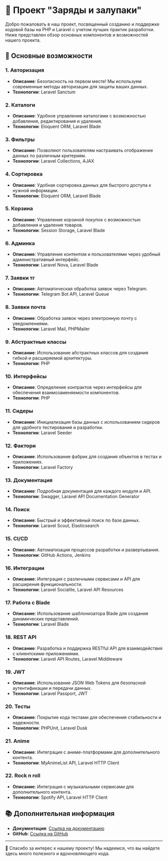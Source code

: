 # 🚀 Проект "Заряды и залупаки"

Добро пожаловать в наш проект, посвященный созданию и поддержке кодовой базы на PHP и Laravel с учетом лучших практик разработки. Ниже представлен обзор основных компонентов и возможностей нашего проекта.

## 🌟 Основные возможности

### 1. Авторизация
- **Описание**: Безопасность на первом месте! Мы используем современные методы авторизации для защиты ваших данных.
- **Технологии**: Laravel Sanctum

### 2. Каталоги
- **Описание**: Удобное управление каталогами с возможностью добавления, редактирования и удаления.
- **Технологии**: Eloquent ORM, Laravel Blade

### 3. Фильтры
- **Описание**: Позволяют пользователям настраивать отображение данных по различным критериям.
- **Технологии**: Laravel Collections, AJAX

### 4. Сортировка
- **Описание**: Удобная сортировка данных для быстрого доступа к нужной информации.
- **Технологии**: Eloquent ORM, Laravel Blade

### 5. Корзина
- **Описание**: Управление корзиной покупок с возможностью добавления и удаления товаров.
- **Технологии**: Session Storage, Laravel Blade

### 6. Админка
- **Описание**: Управление контентом и пользователями через удобный административный интерфейс.
- **Технологии**: Laravel Nova, Laravel Blade

### 7. Заявки тг
- **Описание**: Автоматическая обработка заявок через Telegram.
- **Технологии**: Telegram Bot API, Laravel Queue

### 8. Заявки почта
- **Описание**: Обработка заявок через электронную почту с уведомлениями.
- **Технологии**: Laravel Mail, PHPMailer

### 9. Абстрактные классы
- **Описание**: Использование абстрактных классов для создания гибкой и расширяемой архитектуры.
- **Технологии**: PHP

### 10. Интерфейсы
- **Описание**: Определение контрактов через интерфейсы для обеспечения взаимозаменяемости компонентов.
- **Технологии**: PHP

### 11. Сидеры
- **Описание**: Инициализация базы данных с использованием сидеров для удобного тестирования и разработки.
- **Технологии**: Laravel Seeder

### 12. Фактори
- **Описание**: Использование фабрик для создания объектов в тестах и приложениях.
- **Технологии**: Laravel Factory

### 13. Документация
- **Описание**: Подробная документация для каждого модуля и API.
- **Технологии**: Swagger, Laravel API Documentation Generator

### 14. Поиск
- **Описание**: Быстрый и эффективный поиск по базе данных.
- **Технологии**: Laravel Scout, Elasticsearch

### 15. CI/CD
- **Описание**: Автоматизация процессов разработки и развертывания.
- **Технологии**: GitHub Actions, Jenkins

### 16. Интеграции
- **Описание**: Интеграция с различными сервисами и API для расширения функциональности.
- **Технологии**: Laravel Socialite, Laravel API Resources

### 17. Работа с Blade
- **Описание**: Использование шаблонизатора Blade для создания динамических представлений.
- **Технологии**: Laravel Blade

### 18. REST API
- **Описание**: Разработка и поддержка RESTful API для взаимодействия с клиентскими приложениями.
- **Технологии**: Laravel API Routes, Laravel Middleware

### 19. JWT
- **Описание**: Использование JSON Web Tokens для безопасной аутентификации и передачи данных.
- **Технологии**: Laravel Passport, JWT

### 20. Тесты
- **Описание**: Покрытие кода тестами для обеспечения стабильности и надежности.
- **Технологии**: PHPUnit, Laravel Dusk

### 21. Anime
- **Описание**: Интеграция с аниме-платформами для дополнительного контента.
- **Технологии**: MyAnimeList API, Laravel HTTP Client

### 22. Rock n roll
- **Описание**: Интеграция с музыкальными сервисами для дополнительного контента.
- **Технологии**: Spotify API, Laravel HTTP Client

## 📚 Дополнительная информация

- **Документация**: [Ссылка на документацию](https://example.com/docs)
- **GitHub**: [Ссылка на GitHub](https://github.com/your-repo)

---

🎉 Спасибо за интерес к нашему проекту! Мы надеемся, что вы найдете здесь много полезного и вдохновляющего кода.
